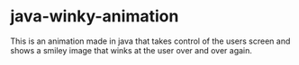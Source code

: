 # java-winky-animation

This is an animation made in java that takes control of the users screen and shows a smiley image that winks at the user over and over again.
